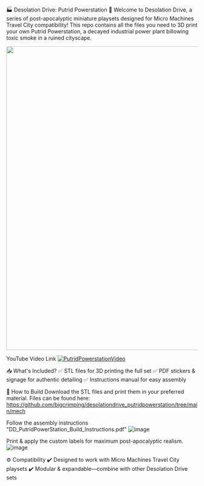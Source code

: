 🏭 Desolation Drive: Putrid Powerstation 🚧
Welcome to Desolation Drive, a series of post-apocalyptic miniature playsets designed for Micro Machines Travel City compatibility! This repo contains all the files you need to 3D print your own Putrid Powerstation, a decayed industrial power plant billowing toxic smoke in a ruined cityscape.

<img src="https://github.com/user-attachments/assets/61e285fd-02ca-4244-868c-09d18eb224fb" width="800">

YouTube Video Link
[![PutridPowerstationVideo](https://img.youtube.com/vi/fYv8kpbyV0k/0.jpg)](https://www.youtube.com/watch?v=fYv8kpbyV0k)


📥 What's Included?
✅ STL files for 3D printing the full set
✅ PDF stickers & signage for authentic detailing
✅ Instructions manual for easy assembly

🔧 How to Build
Download the STL files and print them in your preferred material.
Files can be found here: https://github.com/bigcrimping/desolationdrive_putridpowerstation/tree/main/mech

Follow the assembly instructions "DD_PutridPowerStation_Build_Instructions.pdf"
![image](https://github.com/user-attachments/assets/9ffc2065-dd8b-48c6-ac1f-4d830c6e2166)


Print & apply the custom labels for maximum post-apocalyptic realism.
![image](https://github.com/user-attachments/assets/54db7cd7-e868-43fd-b66f-779535477c4d)



⚙️ Compatibility
✔️ Designed to work with Micro Machines Travel City playsets
✔️ Modular & expandable—combine with other Desolation Drive sets

